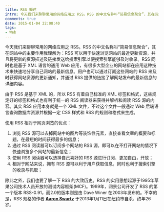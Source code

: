 ```yaml
---
title: RSS 概述
intro: 今天我们来聊聊常用的网络应用之 RSS。RSS 的中文名称叫“简易信息聚合”，其在网站中的主要作用我理解为：RSS 可以用于快速浏览网站的最近更新资源，并且将更新的资源描述及链接发送给搜索引擎以便搜索引擎能够及时收录。RSS 同时也是基于XML语言的通用 Web 应用，有很多大型企业的网站都在应用这种技术来快速的分享自己网站的最新信息。用户也可以通过订阅这些网站的 RSS 来及时获得网站资源的更新通知，并通过 RSS 提供的链接了解网站发布的最新信息的详细内容。
comments: true
date: 2015-01-04 22:08:40
tags:
- Web
---
```


今天我们来聊聊常用的网络应用之 RSS。RSS 的中文名称叫“简易信息聚合”，其在网站中的主要作用我理解为：RSS 可以用于快速浏览网站的最近更新资源，并且将更新的资源描述及链接发送给搜索引擎以便搜索引擎能够及时收录。RSS 同时也是基于 XML 语言的通用 Web 应用，有很多大型企业的网站都在应用这种技术来快速地分享自己网站的最新信息。用户也可以通过订阅这些网站的 RSS 来及时获得网站资源的更新通知，并通过 RSS 提供的链接了解网站发布的最新信息的详细内容。

由于 RSS 是基于 XML 的，所以 RSS 有着自己标准的 XML 标签和格式，这些规定好的标签和格式也有利于统一的 RSS 阅读器来获得并解析和阅读 RSS 源的内容。其实 RSS 应用本身就是一个 XML 文件，不过这个文件一般通过 Web 后端语言查询数据库资源并根据一定 CSS 样式和 RSS 的规则和格式来生成。

使用 RSS 相对于网页浏览的优点：

1. 浏览 RSS 源可以去掉网站中的图片等装饰性元素，直接查看文章的概要和标题，在最短的时间获得最多的信息；
2. 通过 RSS 阅读器可以订阅多个网站的 RSS 源，即可以在不打开网站的情况下快速浏览多个网站的最新信息；
3. 使用 RSS 阅读器可以选择自己喜好的 RSS 源进行订阅，更加自由，开放；
4. 相对于网站来说，拥有 RSS 源可以利于用户获取信息，同时也利于搜索引擎的收录与抓取；

除此之外，我们也要了解一下 RSS 的大致历史。RSS 的实用思想起源于1995年苹果公司技术人员开放的测试内容框架(MCF)。1999年，网景公司开发了 RSS 的第一个版本 RSS-0.91，而2.0的版本则是由 Dave Winer 在2003年发布的。不幸的是，RSS 规格的作者 **[Aaron Swartz](http://baike.baidu.com/view/7854319.htm)** 于2013年1月11日在纽约市自杀，终年26岁。
